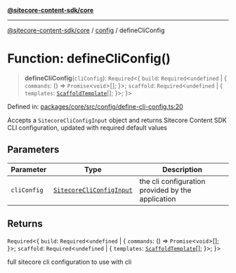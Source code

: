 [**@sitecore-content-sdk/core**](../../README.md)

***

[@sitecore-content-sdk/core](../../README.md) / [config](../README.md) / defineCliConfig

# Function: defineCliConfig()

> **defineCliConfig**(`cliConfig`): `Required`\<\{ `build`: `Required`\<`undefined` \| \{ `commands`: () => `Promise`\<`void`\>[]; \}\>; `scaffold`: `Required`\<`undefined` \| \{ `templates`: [`ScaffoldTemplate`](../type-aliases/ScaffoldTemplate.md)[]; \}\>; \}\>

Defined in: [packages/core/src/config/define-cli-config.ts:20](https://github.com/Sitecore/content-sdk/blob/51f6d86287f95a06b40045498aa7037d8b684c67/packages/core/src/config/define-cli-config.ts#L20)

Accepts a `SitecoreCliConfigInput` object and returns Sitecore Content SDK CLI configuration, updated with required default values

## Parameters

| Parameter | Type | Description |
| ------ | ------ | ------ |
| `cliConfig` | [`SitecoreCliConfigInput`](../type-aliases/SitecoreCliConfigInput.md) | the cli configuration provided by the application |

## Returns

`Required`\<\{ `build`: `Required`\<`undefined` \| \{ `commands`: () => `Promise`\<`void`\>[]; \}\>; `scaffold`: `Required`\<`undefined` \| \{ `templates`: [`ScaffoldTemplate`](../type-aliases/ScaffoldTemplate.md)[]; \}\>; \}\>

full sitecore cli configuration to use with cli
